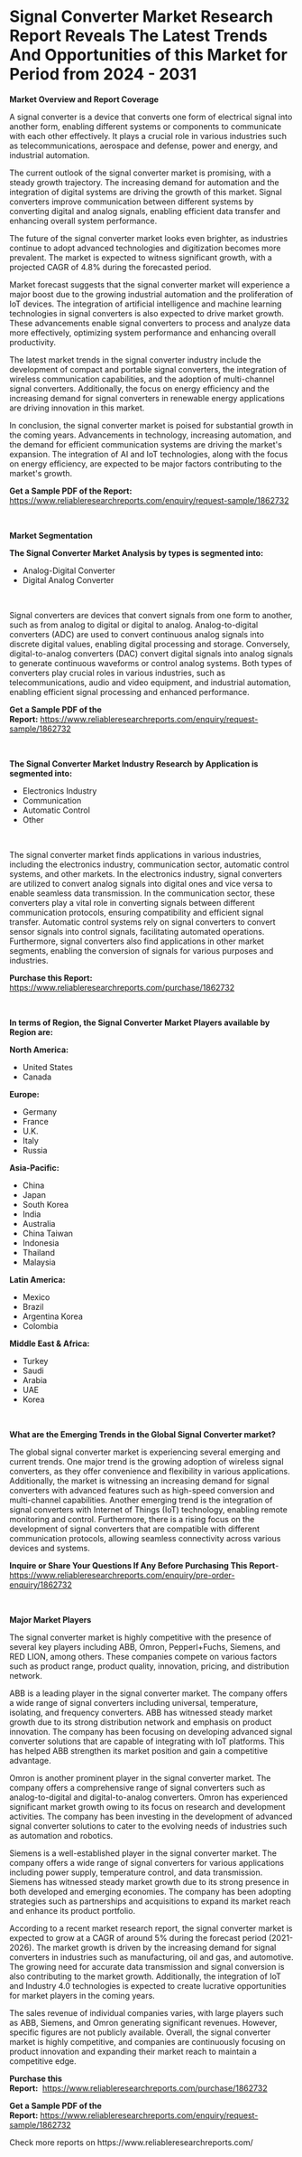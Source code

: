 <p><h1>Signal Converter Market Research Report Reveals The Latest Trends And Opportunities of this Market for Period from 2024 - 2031</h1></p><p><strong>Market Overview and Report Coverage</strong></p>
<p><p>A signal converter is a device that converts one form of electrical signal into another form, enabling different systems or components to communicate with each other effectively. It plays a crucial role in various industries such as telecommunications, aerospace and defense, power and energy, and industrial automation.</p><p>The current outlook of the signal converter market is promising, with a steady growth trajectory. The increasing demand for automation and the integration of digital systems are driving the growth of this market. Signal converters improve communication between different systems by converting digital and analog signals, enabling efficient data transfer and enhancing overall system performance.</p><p>The future of the signal converter market looks even brighter, as industries continue to adopt advanced technologies and digitization becomes more prevalent. The market is expected to witness significant growth, with a projected CAGR of 4.8% during the forecasted period.</p><p>Market forecast suggests that the signal converter market will experience a major boost due to the growing industrial automation and the proliferation of IoT devices. The integration of artificial intelligence and machine learning technologies in signal converters is also expected to drive market growth. These advancements enable signal converters to process and analyze data more effectively, optimizing system performance and enhancing overall productivity.</p><p>The latest market trends in the signal converter industry include the development of compact and portable signal converters, the integration of wireless communication capabilities, and the adoption of multi-channel signal converters. Additionally, the focus on energy efficiency and the increasing demand for signal converters in renewable energy applications are driving innovation in this market.</p><p>In conclusion, the signal converter market is poised for substantial growth in the coming years. Advancements in technology, increasing automation, and the demand for efficient communication systems are driving the market's expansion. The integration of AI and IoT technologies, along with the focus on energy efficiency, are expected to be major factors contributing to the market's growth.</p></p>
<p><strong>Get a Sample PDF of the Report:</strong> <a href="https://www.reliableresearchreports.com/enquiry/request-sample/1862732">https://www.reliableresearchreports.com/enquiry/request-sample/1862732</a></p>
<p>&nbsp;</p>
<p><strong>Market Segmentation</strong></p>
<p><strong>The Signal Converter Market Analysis by types is segmented into:</strong></p>
<p><ul><li>Analog-Digital Converter</li><li>Digital Analog Converter</li></ul></p>
<p>&nbsp;</p>
<p><p>Signal converters are devices that convert signals from one form to another, such as from analog to digital or digital to analog. Analog-to-digital converters (ADC) are used to convert continuous analog signals into discrete digital values, enabling digital processing and storage. Conversely, digital-to-analog converters (DAC) convert digital signals into analog signals to generate continuous waveforms or control analog systems. Both types of converters play crucial roles in various industries, such as telecommunications, audio and video equipment, and industrial automation, enabling efficient signal processing and enhanced performance.</p></p>
<p><strong>Get a Sample PDF of the Report:</strong>&nbsp;<a href="https://www.reliableresearchreports.com/enquiry/request-sample/1862732">https://www.reliableresearchreports.com/enquiry/request-sample/1862732</a></p>
<p>&nbsp;</p>
<p><strong>The Signal Converter Market Industry Research by Application is segmented into:</strong></p>
<p><ul><li>Electronics Industry</li><li>Communication</li><li>Automatic Control</li><li>Other</li></ul></p>
<p>&nbsp;</p>
<p><p>The signal converter market finds applications in various industries, including the electronics industry, communication sector, automatic control systems, and other markets. In the electronics industry, signal converters are utilized to convert analog signals into digital ones and vice versa to enable seamless data transmission. In the communication sector, these converters play a vital role in converting signals between different communication protocols, ensuring compatibility and efficient signal transfer. Automatic control systems rely on signal converters to convert sensor signals into control signals, facilitating automated operations. Furthermore, signal converters also find applications in other market segments, enabling the conversion of signals for various purposes and industries.</p></p>
<p><strong>Purchase this Report:</strong>&nbsp; <a href="https://www.reliableresearchreports.com/purchase/1862732">https://www.reliableresearchreports.com/purchase/1862732</a></p>
<p>&nbsp;</p>
<p><strong>In terms of Region, the Signal Converter Market Players available by Region are:</strong></p>
<p>
    <p> <strong> North America: </strong>
        <ul>
            <li>United States</li>
            <li>Canada</li>
        </ul>
        </p> 
    <p> <strong> Europe: </strong>
        <ul>
            <li>Germany</li>
            <li>France</li>
            <li>U.K.</li>
            <li>Italy</li>
            <li>Russia</li>
        </ul>
        </p> 
    <p> <strong> Asia-Pacific: </strong>
        <ul>
            <li>China</li>
            <li>Japan</li>
            <li>South Korea</li>
            <li>India</li>
            <li>Australia</li>
            <li>China Taiwan</li>
            <li>Indonesia</li>
            <li>Thailand</li>
            <li>Malaysia</li>
        </ul>
        </p> 
    <p> <strong> Latin America: </strong>
        <ul>
            <li>Mexico</li>
            <li>Brazil</li>
            <li>Argentina Korea</li>
            <li>Colombia</li>
        </ul>
        </p> 
    <p> <strong> Middle East & Africa: </strong>
        <ul>
            <li>Turkey</li>
            <li>Saudi</li>
            <li>Arabia</li>
            <li>UAE</li>
            <li>Korea</li>
        </ul>
    </p>
    </p>
<p>&nbsp;</p>
<p><strong>What are the Emerging Trends in the Global Signal Converter market?</strong></p>
<p><p>The global signal converter market is experiencing several emerging and current trends. One major trend is the growing adoption of wireless signal converters, as they offer convenience and flexibility in various applications. Additionally, the market is witnessing an increasing demand for signal converters with advanced features such as high-speed conversion and multi-channel capabilities. Another emerging trend is the integration of signal converters with Internet of Things (IoT) technology, enabling remote monitoring and control. Furthermore, there is a rising focus on the development of signal converters that are compatible with different communication protocols, allowing seamless connectivity across various devices and systems.</p></p>
<p><strong>Inquire or Share Your Questions If Any Before Purchasing This Report</strong>- <a href="https://www.reliableresearchreports.com/enquiry/pre-order-enquiry/1862732">https://www.reliableresearchreports.com/enquiry/pre-order-enquiry/1862732</a></p>
<p>&nbsp;</p>
<p><strong>Major Market Players</strong></p>
<p><p>The signal converter market is highly competitive with the presence of several key players including ABB, Omron, Pepperl+Fuchs, Siemens, and RED LION, among others. These companies compete on various factors such as product range, product quality, innovation, pricing, and distribution network.</p><p>ABB is a leading player in the signal converter market. The company offers a wide range of signal converters including universal, temperature, isolating, and frequency converters. ABB has witnessed steady market growth due to its strong distribution network and emphasis on product innovation. The company has been focusing on developing advanced signal converter solutions that are capable of integrating with IoT platforms. This has helped ABB strengthen its market position and gain a competitive advantage.</p><p>Omron is another prominent player in the signal converter market. The company offers a comprehensive range of signal converters such as analog-to-digital and digital-to-analog converters. Omron has experienced significant market growth owing to its focus on research and development activities. The company has been investing in the development of advanced signal converter solutions to cater to the evolving needs of industries such as automation and robotics.</p><p>Siemens is a well-established player in the signal converter market. The company offers a wide range of signal converters for various applications including power supply, temperature control, and data transmission. Siemens has witnessed steady market growth due to its strong presence in both developed and emerging economies. The company has been adopting strategies such as partnerships and acquisitions to expand its market reach and enhance its product portfolio.</p><p>According to a recent market research report, the signal converter market is expected to grow at a CAGR of around 5% during the forecast period (2021-2026). The market growth is driven by the increasing demand for signal converters in industries such as manufacturing, oil and gas, and automotive. The growing need for accurate data transmission and signal conversion is also contributing to the market growth. Additionally, the integration of IoT and Industry 4.0 technologies is expected to create lucrative opportunities for market players in the coming years.</p><p>The sales revenue of individual companies varies, with large players such as ABB, Siemens, and Omron generating significant revenues. However, specific figures are not publicly available. Overall, the signal converter market is highly competitive, and companies are continuously focusing on product innovation and expanding their market reach to maintain a competitive edge.</p></p>
<p><strong>Purchase this Report:</strong>&nbsp;&nbsp;<a href="https://www.reliableresearchreports.com/purchase/1862732">https://www.reliableresearchreports.com/purchase/1862732</a></p>
<p></p>
<p><strong>Get a Sample PDF of the Report:</strong>&nbsp;<a href="https://www.reliableresearchreports.com/enquiry/request-sample/1862732">https://www.reliableresearchreports.com/enquiry/request-sample/1862732</a></p>
<p>Check more reports on https://www.reliableresearchreports.com/</p>